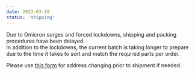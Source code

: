 ```yaml
---
date: 2022-03-18
status: 'shipping'
---
```

Due to Omicron surges and forced lockdowns, shipping and packing procedures have been delayed.  
In addition to the lockdowns, the current batch is taking longer to prepare due to the time it takes to sort and match the required parts per order.  

Please use [this form](https://forms.gle/TS75GdiNof3iMVZT8) for address changing prior to shipment if needed.  